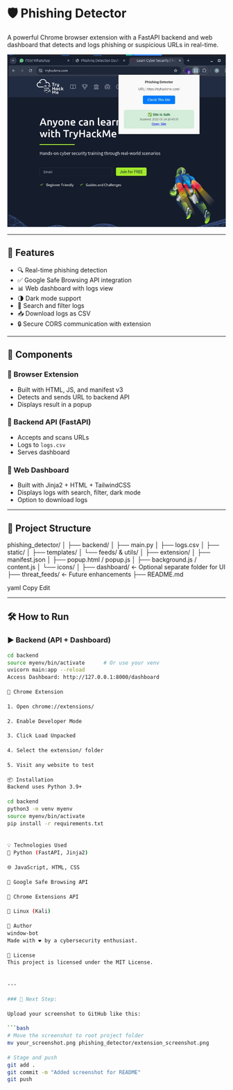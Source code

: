 # 🛡️ Phishing Detector

A powerful Chrome browser extension with a FastAPI backend and web dashboard that detects and logs phishing or suspicious URLs in real-time.

![Demo](demo.png)


---

## 🚀 Features

- 🔍 Real-time phishing detection
- ✅ Google Safe Browsing API integration
- 📊 Web dashboard with logs view
- 🌗 Dark mode support
- 🔎 Search and filter logs
- 📥 Download logs as CSV
- 🔒 Secure CORS communication with extension

---

## 🧩 Components

### 🔹 Browser Extension
- Built with HTML, JS, and manifest v3
- Detects and sends URL to backend API
- Displays result in a popup

### 🔹 Backend API (FastAPI)
- Accepts and scans URLs
- Logs to `logs.csv`
- Serves dashboard

### 🔹 Web Dashboard
- Built with Jinja2 + HTML + TailwindCSS
- Displays logs with search, filter, dark mode
- Option to download logs

---

## 📁 Project Structure

phishing_detector/
│
├── backend/
│ ├── main.py
│ ├── logs.csv
│ ├── static/
│ ├── templates/
│ └── feeds/ & utils/
│
├── extension/
│ ├── manifest.json
│ ├── popup.html / popup.js
│ ├── background.js / content.js
│ └── icons/
│
├── dashboard/ ← Optional separate folder for UI
├── threat_feeds/ ← Future enhancements
├── README.md

yaml
Copy
Edit

---

## 🛠️ How to Run

### ▶️ Backend (API + Dashboard)

```bash
cd backend
source myenv/bin/activate      # Or use your venv
uvicorn main:app --reload
Access Dashboard: http://127.0.0.1:8000/dashboard

🧪 Chrome Extension

1. Open chrome://extensions/

2. Enable Developer Mode

3. Click Load Unpacked

4. Select the extension/ folder

5. Visit any website to test

📦 Installation
Backend uses Python 3.9+

cd backend
python3 -m venv myenv
source myenv/bin/activate
pip install -r requirements.txt


💡 Technologies Used
🐍 Python (FastAPI, Jinja2)

🌐 JavaScript, HTML, CSS

🧠 Google Safe Browsing API

🧪 Chrome Extensions API

🐧 Linux (Kali)

👤 Author
window-bot
Made with ❤️ by a cybersecurity enthusiast.

📄 License
This project is licensed under the MIT License.


---

### 🔧 Next Step:

Upload your screenshot to GitHub like this:

```bash
# Move the screenshot to root project folder
mv your_screenshot.png phishing_detector/extension_screenshot.png

# Stage and push
git add .
git commit -m "Added screenshot for README"
git push

